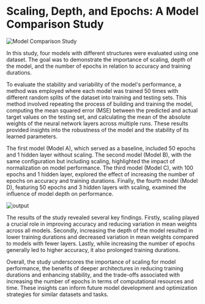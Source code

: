 # Scaling, Depth, and Epochs: A Model Comparison Study


![Model Comparison Study](https://github.com/ArdaKaymaz/Concrete_Work/assets/146623362/ff80cc74-2815-4e6c-82ba-0dad265bc7af)

In this study, four models with different structures were evaluated using one dataset. The goal was to demonstrate the importance of scaling, depth of the model, and the number of epochs in relation to accuracy and training durations.

To evaluate the stability and variability of the model's performance, a method was employed where each model was trained 50 times with different random splits of the dataset into training and testing sets. This method involved repeating the process of building and training the model, computing the mean squared error (MSE) between the predicted and actual target values on the testing set, and calculating the mean of the absolute weights of the neural network layers across multiple runs. These results provided insights into the robustness of the model and the stability of its learned parameters.

The first model (Model A), which served as a baseline, included 50 epochs and 1 hidden layer without scaling. The second model (Model B), with the same configuration but including scaling, highlighted the impact of normalization on model performance. The third model (Model C), with 100 epochs and 1 hidden layer, explored the effect of increasing the number of epochs on accuracy and training durations. Finally, the fourth model (Model D), featuring 50 epochs and 3 hidden layers with scaling, examined the influence of model depth on performance.

![output](https://github.com/ArdaKaymaz/Concrete_Work/assets/146623362/21e2a8cb-e117-4ee3-b049-d0ad3585b07d)

The results of the study revealed several key findings. Firstly, scaling played a crucial role in improving accuracy and reducing variation in mean weights across all models. Secondly, increasing the depth of the model resulted in lower training durations and decreased variation in mean weights compared to models with fewer layers. Lastly, while increasing the number of epochs generally led to higher accuracy, it also prolonged training durations.

Overall, the study underscores the importance of scaling for model performance, the benefits of deeper architectures in reducing training durations and enhancing stability, and the trade-offs associated with increasing the number of epochs in terms of computational resources and time. These insights can inform future model development and optimization strategies for similar datasets and tasks.
